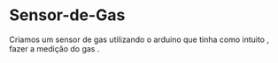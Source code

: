 # Sensor-de-Gas
Criamos um sensor de gas utilizando o arduino que tinha como intuito , fazer a medição do gas .
